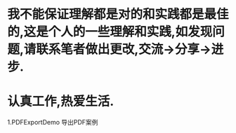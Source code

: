 # 我不能保证理解都是对的和实践都是最佳的,这是个人的一些理解和实践,如发现问题,请联系笔者做出更改,交流->分享->进步.

# 认真工作,热爱生活.


1.PDFExportDemo 导出PDF案例





















